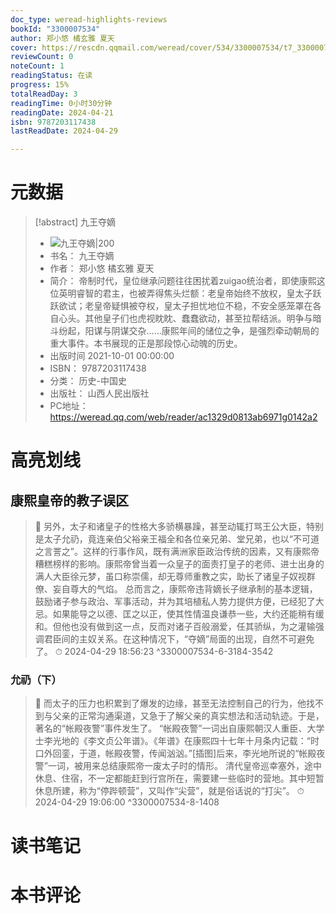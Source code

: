 ```yaml
---
doc_type: weread-highlights-reviews
bookId: "3300007534"
author: 郑小悠 橘玄雅 夏天
cover: https://rescdn.qqmail.com/weread/cover/534/3300007534/t7_3300007534.jpg
reviewCount: 0
noteCount: 1
readingStatus: 在读
progress: 15%
totalReadDay: 3
readingTime: 0小时30分钟
readingDate: 2024-04-21
isbn: 9787203117438
lastReadDate: 2024-04-29

---
```

# 元数据
> [!abstract] 九王夺嫡
> - ![ 九王夺嫡|200](https://rescdn.qqmail.com/weread/cover/534/3300007534/t7_3300007534.jpg)
> - 书名： 九王夺嫡
> - 作者： 郑小悠 橘玄雅 夏天
> - 简介： 帝制时代，皇位继承问题往往困扰着zuigao统治者，即使康熙这位英明睿智的君主，也被弄得焦头烂额：老皇帝始终不放权，皇太子跃跃欲试；老皇帝疑惧被夺权，皇太子担忧地位不稳，不安全感笼罩在各自心头。其他皇子们也虎视眈眈、蠢蠢欲动，甚至拉帮结派。明争与暗斗纷起，阳谋与阴谋交杂……康熙年间的储位之争，是强烈牵动朝局的重大事件。本书展现的正是那段惊心动魄的历史。
> - 出版时间 2021-10-01 00:00:00
> - ISBN： 9787203117438
> - 分类： 历史-中国史
> - 出版社： 山西人民出版社
> - PC地址：https://weread.qq.com/web/reader/ac1329d0813ab6971g0142a2

# 高亮划线

## 康熙皇帝的教子误区

> 📌 另外，太子和诸皇子的性格大多骄横暴躁，甚至动辄打骂王公大臣，特别是太子允礽，竟连亲伯父裕亲王福全和各位亲兄弟、堂兄弟，也以“不可道之言詈之”。这样的行事作风，既有满洲家臣政治传统的因素，又有康熙帝糟糕榜样的影响。康熙帝曾当着一众皇子的面责打皇子的老师、进士出身的满人大臣徐元梦，虽口称崇儒，却无尊师重教之实，助长了诸皇子奴视群僚、妄自尊大的气焰。
总而言之，康熙帝违背嫡长子继承制的基本逻辑，鼓励诸子参与政治、军事活动，并为其培植私人势力提供方便，已经犯了大忌。如果能导之以德、匡之以正，使其性情温良谦恭一些，大约还能稍有缓和。但他也没有做到这一点，反而对诸子百般溺爱，任其骄纵，为之灌输强调君臣间的主奴关系。在这种情况下，“夺嫡”局面的出现，自然不可避免了。 
> ⏱ 2024-04-29 18:56:23 ^3300007534-6-3184-3542

### 允礽（下）

> 📌 而太子的压力也积累到了爆发的边缘，甚至无法控制自己的行为，他找不到与父亲的正常沟通渠道，又急于了解父亲的真实想法和活动轨迹。于是，著名的“帐殿夜警”事件发生了。
“帐殿夜警”一词出自康熙朝汉人重臣、大学士李光地的《李文贞公年谱》。《年谱》在康熙四十七年十月条内记载：“时口外回銮，于道，帐殿夜警，传闻汹汹。”[插图]后来，李光地所说的“帐殿夜警”一词，被用来总结康熙帝一废太子时的情形。
清代皇帝巡幸塞外，途中休息、住宿，不一定都能赶到行宫所在，需要建一些临时的营地。其中短暂休息所建，称为“停跸顿营”，又叫作“尖营”，就是俗话说的“打尖”。 
> ⏱ 2024-04-29 19:06:00 ^3300007534-8-1408

# 读书笔记

# 本书评论
